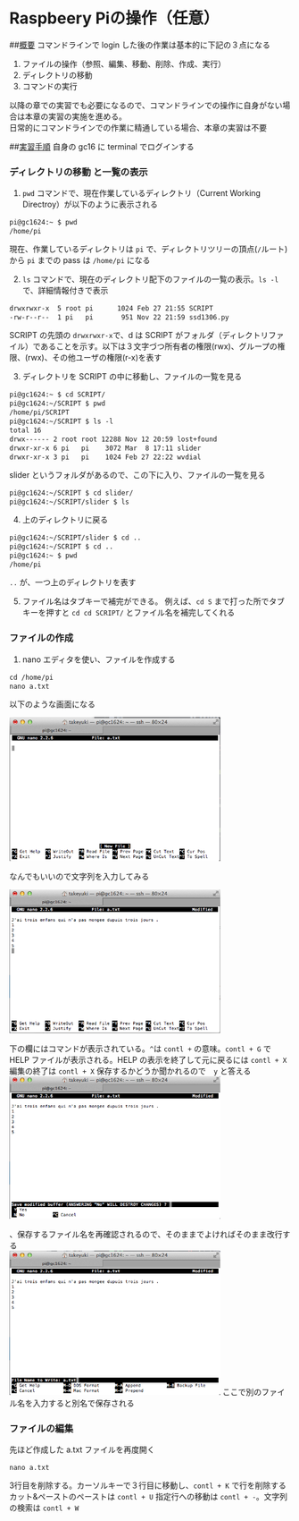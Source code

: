 # Raspbeery Piの操作（任意）

##<u>概要</u>
コマンドラインで login した後の作業は基本的に下記の３点になる

1. ファイルの操作（参照、編集、移動、削除、作成、実行）
2. ディレクトリの移動
3. コマンドの実行

以降の章での実習でも必要になるので、コマンドラインでの操作に自身がない場合は本章の実習の実施を進める。  
日常的にコマンドラインでの作業に精通している場合、本章の実習は不要

##<u>実習手順</u>
自身の gc16 に terminal でログインする

### ディレクトリの移動 と一覧の表示
1. `pwd` コマンドで、現在作業しているディレクトリ（Current Working Directroy）が以下のように表示される

```
pi@gc1624:~ $ pwd
/home/pi
```

現在、作業しているディレクトリは `pi` で、ディレクトリツリーの頂点(`/`ルート)から `pi` までの pass は `/home/pi` になる  


2. `ls` コマンドで、現在のディレクトリ配下のファイルの一覧の表示。`ls -l`で、詳細情報付きで表示
```
drwxrwxr-x  5 root pi      1024 Feb 27 21:55 SCRIPT
-rw-r--r--  1 pi   pi       951 Nov 22 21:59 ssd1306.py
```
SCRIPT の先頭の `drwxrwxr-x`で、d は SCRIPT がフォルダ（ディレクトリファイル）であることを示す。以下は３文字づつ所有者の権限(rwx)、グループの権限、(rwx)、その他ユーザの権限(r-x)を表す

3. ディレクトリを SCRIPT の中に移動し、ファイルの一覧を見る
```
pi@gc1624:~ $ cd SCRIPT/
pi@gc1624:~/SCRIPT $ pwd
/home/pi/SCRIPT
pi@gc1624:~/SCRIPT $ ls -l
total 16
drwx------ 2 root root 12288 Nov 12 20:59 lost+found
drwxr-xr-x 6 pi   pi    3072 Mar  8 17:11 slider
drwxr-xr-x 3 pi   pi    1024 Feb 27 22:22 wvdial
```
slider というフォルダがあるので、この下に入り、ファイルの一覧を見る
```
pi@gc1624:~/SCRIPT $ cd slider/
pi@gc1624:~/SCRIPT/slider $ ls
```
4. 上のディレクトリに戻る
```
pi@gc1624:~/SCRIPT/slider $ cd ..
pi@gc1624:~/SCRIPT $ cd ..
pi@gc1624:~ $ pwd
/home/pi
```

`..` が、一つ上のディレクトリを表す

5. ファイル名はタブキーで補完ができる。
例えば、`cd S` まで打った所でタブキーを押すと `cd cd SCRIPT/` とファイル名を補完してくれる

### ファイルの作成
1. nano エディタを使い、ファイルを作成する

```
cd /home/pi
nano a.txt
```

以下のような画面になる

<img src="pic/ss.2017-03-17 21.09.51.png" width="75%">

なんでもいいので文字列を入力してみる

<img src="pic/ss.2017-03-17 21.34.09.png" width="75%">

下の欄にはコマンドが表示されている。`^`は `contl +` の意味。`contl + G` で HELP ファイルが表示される。HELP の表示を終了して元に戻るには `contl + X`  
編集の終了は `contl + X` 保存するかどうか聞かれるので　`y` と答える  
<img src="pic/ss.2017-03-17 21.41.39.png" width="75%">

、保存するファイル名を再確認されるので、そのままでよければそのまま改行する  
<img src="pic/ss.2017-03-17 21.41.56.png" width="75%">
ここで別のファイル名を入力すると別名で保存される

### ファイルの編集
先ほど作成した a.txt ファイルを再度開く
```
nano a.txt
```

3行目を削除する。カーソルキーで３行目に移動し、`contl + K` で行を削除する  
カット&ペーストのペーストは `contl + U`
指定行への移動は `contl + -`。文字列の検索は `contl + W`

